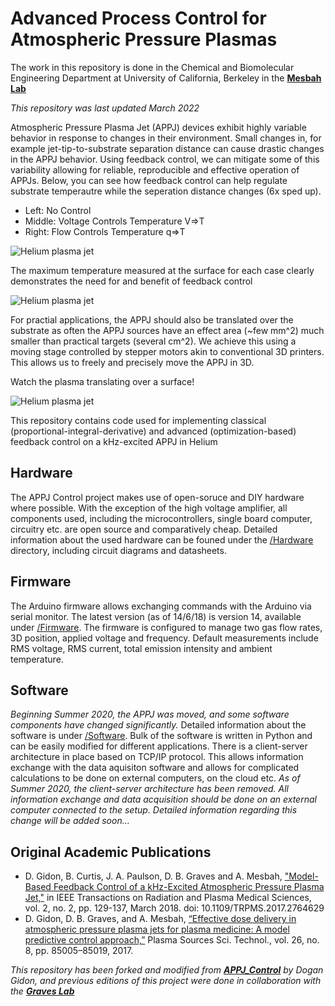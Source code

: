 # Advanced Process Control for Atmospheric Pressure Plasmas

The work in this repository is done in the Chemical and Biomolecular Engineering Department at University of California, Berkeley in the [**Mesbah Lab**](http://www.mesbahlab.com/)

*This repository was last updated March 2022*

Atmospheric Pressure Plasma Jet (APPJ) devices exhibit highly variable behavior in response to changes in their environment. Small changes in, for example jet-tip-to-substrate separation distance can cause drastic changes in the APPJ behavior. Using feedback control, we can mitigate some of this variability allowing for reliable, reproducible and effective operation of APPJs. Below, you can see how feedback control can help regulate substrate temperautre while the seperation distance changes (6x sped up). 

* Left: No Control
* Middle: Voltage Controls Temperature V=>T
* Right: Flow Controls Temperature q=>T 

![Helium plasma jet](/Results/compare_pi.gif)

The maximum temperature measured at the surface for each case clearly demonstrates the need for and benefit of feedback control

![Helium plasma jet](/Results/Temp_prof.png)

For practial applications, the APPJ should also be translated over the substrate as often the APPJ sources have an effect area (~few mm^2) much smaller than practical targets (several cm^2). We achieve this using a moving stage controlled by stepper motors akin to conventional 3D printers. This allows us to freely and precisely move the APPJ in 3D.

Watch the plasma translating over a surface!

![Helium plasma jet](/Img/moving_jet.gif)

This repository contains code used for implementing classical (proportional-integral-derivative) and advanced (optimization-based) feedback control on a kHz-excited APPJ in Helium 

## Hardware
The APPJ Control project makes use of open-soruce and DIY hardware where possible. With the exception of the high voltage amplifier, all components used, including the microcontrollers, single board computer, circuitry etc. are open source and comparatively cheap. Detailed information about the used hardware can be founed under the [/Hardware](https://github.com/kchan45/APPJ_Control/tree/master/Hardware) directory, including circuit diagrams and datasheets.

## Firmware
The Arduino firmware allows exchanging commands with the Arduino via serial monitor. The latest version (as of 14/6/18) is version 14, available under [/Firmware](https://github.com/kchan45/APPJ_Control/tree/master/Firmware). The firmware is configured to manage two gas flow rates, 3D position, applied voltage and frequency. Default measurements include RMS voltage, RMS current, total emission intensity and ambient temperature.

## Software
*Beginning Summer 2020, the APPJ was moved, and some software components have changed significantly.*
Detailed information about the software is under [/Software](https://github.com/kchan45/APPJ_Control/tree/master/Software). Bulk of the software is written in Python and can be easily modified for different applications. There is a client-server architecture in place based on TCP/IP protocol. This allows information exchange with the data aquisiton software and allows for complicated calculations to be done on external computers, on the cloud etc.
*As of Summer 2020, the client-server architecture has been removed. All information exchange and data acquisition should be done on an external computer connected to the setup. Detailed information regarding this change will be added soon...*

## Original Academic Publications
* D. Gidon, B. Curtis, J. A. Paulson, D. B. Graves and A. Mesbah, ["Model-Based Feedback Control of a kHz-Excited Atmospheric Pressure Plasma Jet,"](http://doi.org/10.1109/TRPMS.2017.2764629) in IEEE Transactions on Radiation and Plasma Medical Sciences, vol. 2, no. 2, pp. 129-137, March 2018.
doi: 10.1109/TRPMS.2017.2764629
*  D. Gidon, D. B. Graves, and A. Mesbah, [“Effective dose delivery in atmospheric pressure plasma jets for plasma medicine: A model predictive control approach,”](http://iopscience.iop.org/article/10.1088/1361-6595/aa7c5d/meta) Plasma Sources Sci. Technol., vol. 26, no. 8, pp. 85005–85019, 2017.

*This repository has been forked and modified from [**APPJ_Control**](https://github.com/dgngdn/APPJ_Control) by Dogan Gidon, and previous editions of this project were done in collaboration with the [**Graves Lab**](https://graveslab.org)*
